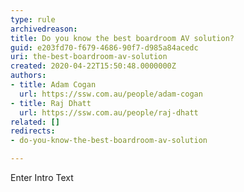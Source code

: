 ```yaml
---
type: rule
archivedreason: 
title: Do you know the best boardroom AV solution?
guid: e203fd70-f679-4686-90f7-d985a84acedc
uri: the-best-boardroom-av-solution
created: 2020-04-22T15:50:48.0000000Z
authors:
- title: Adam Cogan
  url: https://ssw.com.au/people/adam-cogan
- title: Raj Dhatt
  url: https://ssw.com.au/people/raj-dhatt
related: []
redirects:
- do-you-know-the-best-boardroom-av-solution

---
```



Enter Intro Text
<br><excerpt class='endintro'></excerpt><br>



